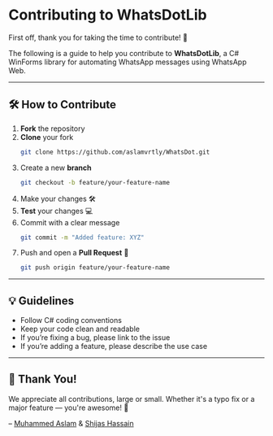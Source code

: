 
# Contributing to WhatsDotLib

First off, thank you for taking the time to contribute! 🚀

The following is a guide to help you contribute to **WhatsDotLib**, a C# WinForms library for automating WhatsApp messages using WhatsApp Web.

---

## 🛠 How to Contribute

1. **Fork** the repository
2. **Clone** your fork  
   ```bash
   git clone https://github.com/aslamvrtly/WhatsDot.git
   ```
3. Create a new **branch**  
   ```bash
   git checkout -b feature/your-feature-name
   ```
4. Make your changes 🛠
5. **Test** your changes 💻
6. Commit with a clear message  
   ```bash
   git commit -m "Added feature: XYZ"
   ```
7. Push and open a **Pull Request** 🚀  
   ```bash
   git push origin feature/your-feature-name
   ```

---

## 💡 Guidelines

- Follow C# coding conventions
- Keep your code clean and readable
- If you’re fixing a bug, please link to the issue
- If you’re adding a feature, please describe the use case

---

## 🙏 Thank You!

We appreciate all contributions, large or small. Whether it's a typo fix or a major feature — you're awesome! 🤝

– [Muhammed Aslam](https://github.com/aslamvrtly) & [Shijas Hassain](https://github.com/ShijasMkt)
